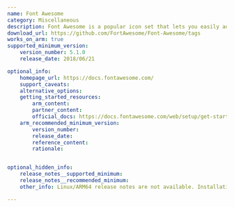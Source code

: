 ```yaml
---
name: Font Awesome
category: Miscellaneous
description: Font Awesome is a popular icon set that lets you easily add and customize icons with CSS. It offers a wide range of icons that can be quickly integrated into websites, making design and development more flexible and straightforward.
download_url: https://github.com/FortAwesome/Font-Awesome/tags
works_on_arm: true
supported_minimum_version:
    version_number: 5.1.0
    release_date: 2018/06/21

optional_info:
    homepage_url: https://docs.fontawesome.com/
    support_caveats:
    alternative_options:
    getting_started_resources:
        arm_content:
        partner_content:
        official_docs: https://docs.fontawesome.com/web/setup/get-started
    arm_recommended_minimum_version:
        version_number:
        release_date:
        reference_content:
        rationale:


optional_hidden_info:
    release_notes__supported_minimum:
    release_notes__recommended_minimum:
    other_info: Linux/ARM64 release notes are not available. Installation and testing are done via the [tar archive](https://github.com/FortAwesome/Font-Awesome/releases/tag/5.1.0).

---
```

